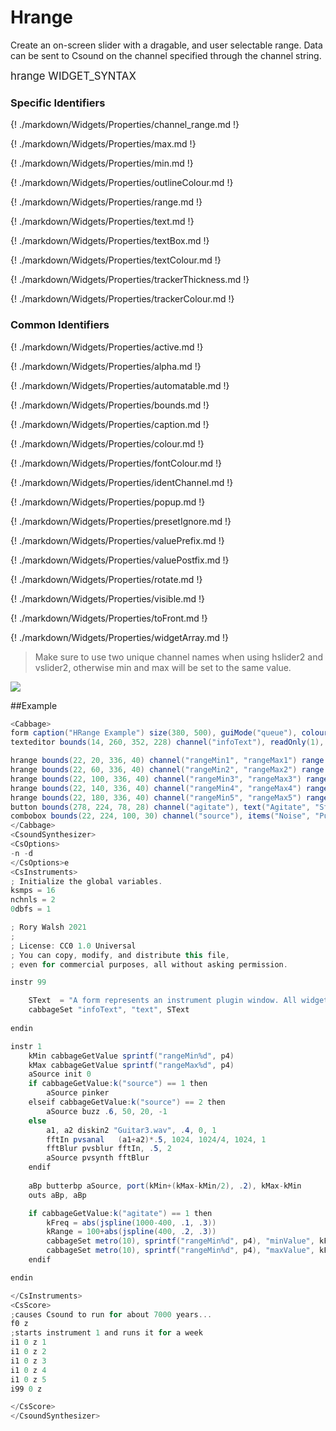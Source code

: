 # Hrange

Create an on-screen slider with a dragable, and user selectable range. Data can be sent to Csound on the channel specified through the channel string.  


<big></pre>
hrange WIDGET_SYNTAX
</pre></big>

### Specific Identifiers

{! ./markdown/Widgets/Properties/channel_range.md !}   

{! ./markdown/Widgets/Properties/max.md !} 

{! ./markdown/Widgets/Properties/min.md !} 

{! ./markdown/Widgets/Properties/outlineColour.md !} 

{! ./markdown/Widgets/Properties/range.md !} 

{! ./markdown/Widgets/Properties/text.md !} 

{! ./markdown/Widgets/Properties/textBox.md !} 

{! ./markdown/Widgets/Properties/textColour.md !} 

{! ./markdown/Widgets/Properties/trackerThickness.md !} 

{! ./markdown/Widgets/Properties/trackerColour.md !} 

### Common Identifiers

{! ./markdown/Widgets/Properties/active.md !}  

{! ./markdown/Widgets/Properties/alpha.md !}

{! ./markdown/Widgets/Properties/automatable.md !}

{! ./markdown/Widgets/Properties/bounds.md !}  

{! ./markdown/Widgets/Properties/caption.md !}  

{! ./markdown/Widgets/Properties/colour.md !}  

{! ./markdown/Widgets/Properties/fontColour.md !}   

{! ./markdown/Widgets/Properties/identChannel.md !}  

{! ./markdown/Widgets/Properties/popup.md !}

{! ./markdown/Widgets/Properties/presetIgnore.md !} 

{! ./markdown/Widgets/Properties/valuePrefix.md !}

{! ./markdown/Widgets/Properties/valuePostfix.md !}

{! ./markdown/Widgets/Properties/rotate.md !}  

{! ./markdown/Widgets/Properties/visible.md !}  

{! ./markdown/Widgets/Properties/toFront.md !} 

{! ./markdown/Widgets/Properties/widgetArray.md !}
 
<!--(End of identifiers)/-->

>Make sure to use two unique channel names when using hslider2 and vslider2, otherwise min and max will be set to the same value. 

![](../images/hrange.gif)

##Example
<!--(Widget Example)/-->
```csharp
<Cabbage>
form caption("HRange Example") size(380, 500), guiMode("queue"), colour(2, 145, 209) pluginId("def1")
texteditor bounds(14, 260, 352, 228) channel("infoText"), readOnly(1), wrap(1), scrollbars(1)

hrange bounds(22, 20, 336, 40) channel("rangeMin1", "rangeMax1") range(0, 1000, 100:200, 1, 0.001)
hrange bounds(22, 60, 336, 40) channel("rangeMin2", "rangeMax2") range(0, 1000, 200:300, 1, 0.001)
hrange bounds(22, 100, 336, 40) channel("rangeMin3", "rangeMax3") range(0, 1000, 400:500, 1, 0.001)
hrange bounds(22, 140, 336, 40) channel("rangeMin4", "rangeMax4") range(0, 1000, 600:700, 1, 0.001)
hrange bounds(22, 180, 336, 40) channel("rangeMin5", "rangeMax5") range(0, 1000, 800:900, 1, 0.001)
button bounds(278, 224, 78, 28) channel("agitate"), text("Agitate", "Stop")
combobox bounds(22, 224, 100, 30) channel("source"), items("Noise", "Pulse Wave", "Blurred Sample")
</Cabbage>
<CsoundSynthesizer>
<CsOptions>
-n -d 
</CsOptions>e
<CsInstruments>
; Initialize the global variables. 
ksmps = 16
nchnls = 2
0dbfs = 1

; Rory Walsh 2021 
;
; License: CC0 1.0 Universal
; You can copy, modify, and distribute this file, 
; even for commercial purposes, all without asking permission. 

instr 99

    SText  = "A form represents an instrument plugin window. All widgets are positioned relative to the top left of the form, i.e., position 0,0.\n\nWhen declaring a form, you can also set some useful attributes of your plugin such as the pluginId and plugin delay compensation (latency)."
    cabbageSet "infoText", "text", SText
    
endin

instr 1
    kMin cabbageGetValue sprintf("rangeMin%d", p4)
    kMax cabbageGetValue sprintf("rangeMax%d", p4)
    aSource init 0 
    if cabbageGetValue:k("source") == 1 then
        aSource pinker
    elseif cabbageGetValue:k("source") == 2 then
        aSource buzz .6, 50, 20, -1
    else
        a1, a2 diskin2 "Guitar3.wav", .4, 0, 1
        fftIn pvsanal	(a1+a2)*.5, 1024, 1024/4, 1024, 1
        fftBlur	pvsblur	fftIn, .5, 2
        aSource pvsynth	fftBlur
    endif
    
    aBp butterbp aSource, port(kMin+(kMax-kMin/2), .2), kMax-kMin
    outs aBp, aBp

    if cabbageGetValue:k("agitate") == 1 then
        kFreq = abs(jspline(1000-400, .1, .3))
        kRange = 100+abs(jspline(400, .2, .3))
        cabbageSet metro(10), sprintf("rangeMin%d", p4), "minValue", kFreq
        cabbageSet metro(10), sprintf("rangeMin%d", p4), "maxValue", kFreq+kRange
    endif

endin

</CsInstruments>
<CsScore>
;causes Csound to run for about 7000 years...
f0 z
;starts instrument 1 and runs it for a week
i1 0 z 1
i1 0 z 2
i1 0 z 3
i1 0 z 4
i1 0 z 5
i99 0 z

</CsScore>
</CsoundSynthesizer>

```
<!--(Widget Example)/-->

